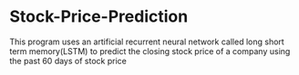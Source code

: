 # Stock-Price-Prediction
This program uses an artificial recurrent neural network called long short term memory(LSTM) to predict the closing stock price of a company using the past 60 days of stock price
